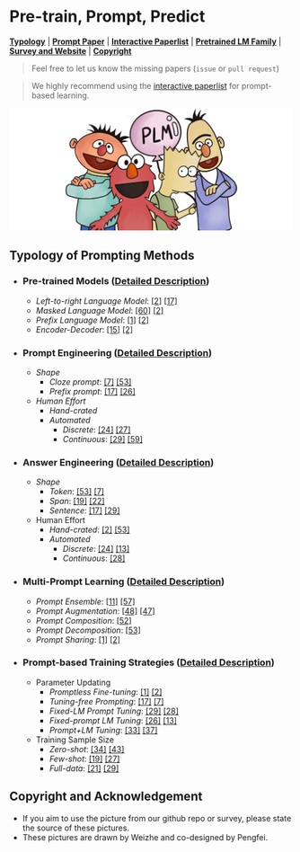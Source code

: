 # Pre-train, Prompt, Predict


[**Typology**](https://github.com/pfliu-nlp/NLPedia-Pretrain/blob/main/README.md#typology-of-prompting-methods) | 
[**Prompt Paper**](https://github.com/pfliu-nlp/NLPedia-Pretrain/tree/main/prompt_paper) |
[**Interactive Paperlist**](http://explainaboard.nlpedia.ai/leaderboard/prompting/) |
[**Pretrained LM Family**](https://github.com/pfliu-nlp/NLPedia-Pretrain/tree/main/pretrain) |
[**Survey and Website**](http://pretrain.nlpedia.ai/) |
[**Copyright**](https://github.com/pfliu-nlp/NLPedia-Pretrain/blob/main/README.md#copyright-and-acknowledgement)

> Feel free to let us know the missing papers (```issue``` or ```pull request```)

> We highly recommend using the [interactive paperlist]((http://explainaboard.nlpedia.ai/leaderboard/prompting/)) for prompt-based learning.
 
  <img src="./fig/bg.png" width="600" class="center">
 
 


 
## Typology of Prompting Methods




* ### Pre-trained Models ([Detailed Description](http://pretrain.nlpedia.ai/data/pdf/plm.pdf))
  * *Left-to-right Language Model*: [\[2\]]() [\[17\]]()
  * *Masked Language Model*: [\[60\]]() [\[2\]]()
  * *Prefix Language Model*: [\[1\]]() [\[2\]]()
  * *Encoder-Decoder*: [\[15\]]() [\[2\]]()
* ### Prompt Engineering ([Detailed Description](http://pretrain.nlpedia.ai/data/pdf/template.pdf))
  * *Shape*
    * *Cloze prompt*: [\[7\]]() [\[53\]]()
    * *Prefix prompt*: [\[17\]]() [\[26\]]()
  * *Human Effort*
    * *Hand-crated*
    * *Automated*
        - *Discrete*: [\[24\]]() [\[27\]]()
        - *Continuous*: [\[29\]]() [\[59\]]()
* ### Answer Engineering ([Detailed Description](http://pretrain.nlpedia.ai/data/pdf/answer.pdf))
  * *Shape*
    * *Token*: [\[53\]]() [\[7\]]()
    * *Span*: [\[19\]]() [\[22\]]()
    * *Sentence*: [\[17\]]() [\[29\]]()
  * Human Effort
    * *Hand-crated*: [\[2\]]() [\[53\]]()
    * *Automated*
        - *Discrete*: [\[24\]]() [\[13\]]()
        - *Continuous*: [\[28\]]() 
    
* ### Multi-Prompt Learning ([Detailed Description](http://pretrain.nlpedia.ai/data/pdf/multi-prompt.pdf))
  * *Prompt Ensemble*: [\[11\]]() [\[57\]]()
  * *Prompt Augmentation*: [\[48\]]() [\[47\]]()
  * *Prompt Composition*: [\[52\]]() 
  * *Prompt Decomposition*: [\[53\]]() 
  * *Prompt Sharing*: [\[1\]]() [\[2\]]()
    
* ### Prompt-based Training Strategies ([Detailed Description](http://pretrain.nlpedia.ai/data/pdf/learning.pdf))
  * Parameter Updating
    * *Promptless Fine-tuning*: [\[1\]]() [\[2\]]()
    * *Tuning-free Prompting*: [\[17\]]() [\[7\]]()
    * *Fixed-LM Prompt Tuning*: [\[29\]]() [\[28\]]()
    * *Fixed-prompt LM Tuning*: [\[26\]]() [\[13\]]()
    * *Prompt+LM Tuning*: [\[33\]]() [\[37\]]()
  * Training Sample Size
    * *Zero-shot*: [\[34\]]() [\[43\]]()
    * *Few-shot*: [\[19\]]() [\[27\]]()
    * *Full-data*: [\[21\]]() [\[29\]]()


## Copyright and Acknowledgement
* If you aim to use the picture from our github repo or survey, please state the source of these pictures.
* These pictures are drawn by Weizhe and co-designed by Pengfei.
